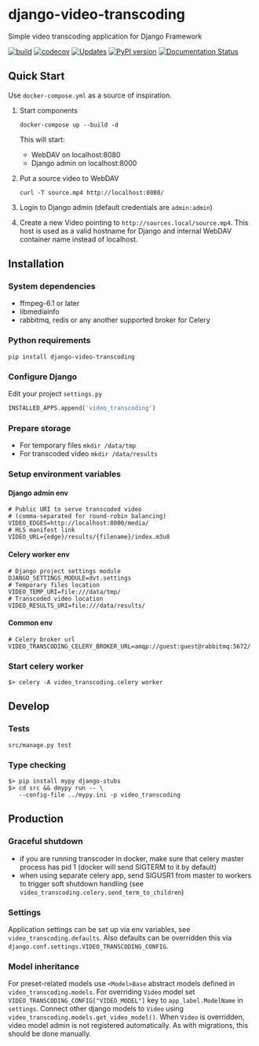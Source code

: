 # django-video-transcoding

Simple video transcoding application for Django Framework

[![build](https://github.com/just-work/django-video-transcoding/workflows/build/badge.svg?branch=master)](https://github.com/just-work/django-video-transcoding/actions?query=event%3Apush+branch%3Amaster+workflow%3Abuild)
[![codecov](https://codecov.io/gh/just-work/django-video-transcoding/branch/master/graph/badge.svg)](https://codecov.io/gh/just-work/django-video-transcoding)
[![Updates](https://pyup.io/repos/github/just-work/django-video-transcoding/shield.svg)](https://pyup.io/repos/github/just-work/django-video-transcoding/)
[![PyPI version](https://badge.fury.io/py/django-video-transcoding.svg)](http://badge.fury.io/py/django-video-transcoding)
[![Documentation Status](https://readthedocs.org/projects/django-video-transcoding/badge/?version=latest)](https://django-video-transcoding.readthedocs.io/en/latest/?badge=latest)

## Quick Start

Use `docker-compose.yml` as a source of inspiration.

1. Start components
    ```shell
    docker-compose up --build -d
    ```

   This will start:

    * WebDAV on localhost:8080
    * Django admin on localhost:8000

2. Put a source video to WebDAV
    ```shell
    curl -T source.mp4 http://localhost:8080/
    ```

3. Login to Django admin (default credentials are `admin:admin`)
4. Create a new Video pointing to `http://sources.local/source.mp4`.
    This host is used as a valid hostname for Django and internal
    WebDAV container name instead of localhost.

## Installation

### System dependencies

* ffmpeg-6.1 or later
* libmediainfo
* rabbitmq, redis or any another supported broker for Celery

### Python requirements

```shell script
pip install django-video-transcoding
```

### Configure Django

Edit your project `settings.py`

```python
INSTALLED_APPS.append('video_transcoding')
```

### Prepare storage

* For temporary files `mkdir /data/tmp`
* For transcoded video  `mkdir /data/results`

### Setup environment variables

#### Django admin env

```dotenv
# Public URI to serve transcoded video 
# (comma-separated for round-robin balancing)
VIDEO_EDGES=http://localhost:8000/media/
# HLS manifest link
VIDEO_URL={edge}/results/{filename}/index.m3u8
```

#### Celery worker env

```dotenv
# Django project settings module
DJANGO_SETTINGS_MODULE=dvt.settings
# Temporary files location
VIDEO_TEMP_URI=file:///data/tmp/
# Transcoded video location
VIDEO_RESULTS_URI=file:///data/results/
```

#### Common env

```dotenv
# Celery broker url
VIDEO_TRANSCODING_CELERY_BROKER_URL=amqp://guest:guest@rabbitmq:5672/
```
### Start celery worker

```shell script
$> celery -A video_transcoding.celery worker
```

## Develop

### Tests

```
src/manage.py test
```

### Type checking

```
$> pip install mypy django-stubs
$> cd src && dmypy run -- \
   --config-file ../mypy.ini -p video_transcoding

```

## Production

### Graceful shutdown

* if you are running transcoder in docker, make sure that celery master process
  has pid 1 (docker will send SIGTERM to it by default)
* when using separate celery app, send SIGUSR1 from master to workers to trigger
  soft shutdown handling
  (see `video_transcoding.celery.send_term_to_children`)

### Settings

Application settings can be set up via env variables, see `video_transcoding.defaults`.
Also defaults can be overridden this via `django.conf.settings.VIDEO_TRANSCODING_CONFIG`.

### Model inheritance

For preset-related models use `<Model>Base` abstract models defined in `video_transcoding.models`.
For overriding `Video` model set `VIDEO_TRANSCODING_CONFIG["VIDEO_MODEL"]` key to `app_label.ModelName` in `settings`.
Connect other django models to `Video` using `video_transcoding.models.get_video_model()`.
When `Video` is overridden, video model admin is not registered automatically. As with migrations, this should be
done manually.